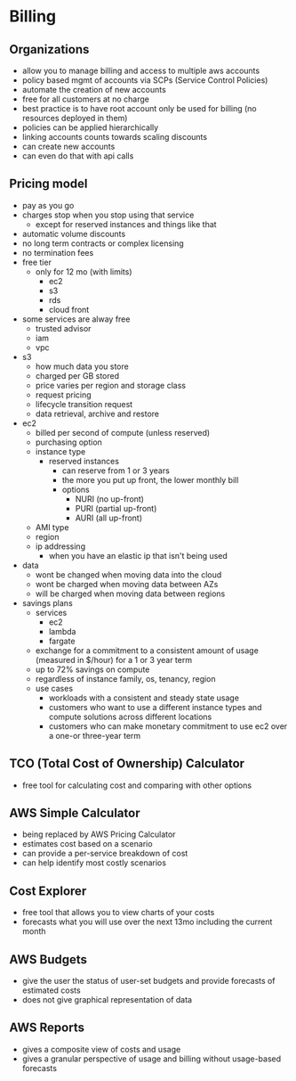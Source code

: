 # Billing

## Organizations
- allow you to manage billing and access to multiple aws accounts
- policy based mgmt of accounts via SCPs (Service Control Policies)
- automate the creation of new accounts
- free for all customers at no charge
- best practice is to have root account only be used for billing (no resources deployed in them)
- policies can be applied hierarchically
- linking accounts counts towards scaling discounts
- can create new accounts
- can even do that with api calls

## Pricing model
- pay as you go
- charges stop when you stop using that service
  - except for reserved instances and things like that
- automatic volume discounts
- no long term contracts or complex licensing
- no termination fees
- free tier
  - only for 12 mo (with limits)
    - ec2
    - s3
    - rds
    - cloud front
- some services are alway free
  - trusted advisor
  - iam
  - vpc
- s3
  - how much data you store
  - charged per GB stored
  - price varies per region and storage class
  - request pricing
  - lifecycle transition request
  - data retrieval, archive and restore
- ec2
  - billed per second of compute (unless reserved)
  - purchasing option
  - instance type
    - reserved instances
      - can reserve from 1 or 3 years
      - the more you put up front, the lower monthly bill
      - options
        - NURI (no up-front)
        - PURI (partial up-front)
        - AURI (all up-front)
  - AMI type
  - region
  - ip addressing
    - when you have an elastic ip that isn't being used
- data
  - wont be changed when moving data into the cloud
  - wont be charged when moving data between AZs
  - will be charged when moving data between regions
- savings plans
  - services
    - ec2
    - lambda
    - fargate
  - exchange for a commitment to a consistent amount of usage (measured in $/hour) for a 1 or 3 year term
  - up to 72% savings on compute
  - regardless of instance family, os, tenancy, region
  - use cases
    - workloads with a consistent and steady state usage
    - customers who want to use a different instance types and compute solutions across different locations
    - customers who can make monetary commitment to use ec2 over a one-or three-year term

## TCO (Total Cost of Ownership) Calculator
- free tool for calculating cost and comparing with other options

## AWS Simple Calculator
- being replaced by AWS Pricing Calculator
- estimates cost based on a scenario
- can provide a per-service breakdown of cost
- can help identify most costly scenarios

## Cost Explorer
- free tool that allows you to view charts of your costs
- forecasts what you will use over the next 13mo including the current month

## AWS Budgets
- give the user the status of user-set budgets and provide forecasts of estimated costs
- does not give graphical representation of data

## AWS Reports
- gives a composite view of costs and usage
- gives a granular perspective of usage and billing without usage-based forecasts
